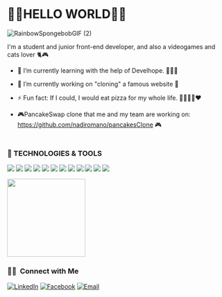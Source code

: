 <h1>🏳️‍🌈HELLO WORLD🏳️‍🌈</h1>

![RainbowSpongebobGIF (2)](https://user-images.githubusercontent.com/91212157/152605912-1cabac2f-bcbd-4cda-bc3c-7ef8d0d346cd.gif)


I'm a student and junior front-end developer, and also a videogames and cats lover 🐈🎮
- 🌱 I’m currently learning with the help of Develhope. 👩‍🎓💃
- 🔭 I’m currently working on "cloning" a famous website 🤫
- ⚡ Fun fact: If I could, I would eat pizza for my whole life. 🍕🍕🍕🍕❤️

- 🎮PancakeSwap clone that me and my team are working on: https://github.com/nadiromano/pancakesClone 🎮

<img src="rainbow" width=10px height=5px></img>



<h3>🔧 TECHNOLOGIES & TOOLS </h3>

![](https://img.shields.io/badge/Framework-Angular-informational?style=flat&logo=angular&logoColor=white&color=red)
![](https://img.shields.io/badge/Code-TypeScript-informational?style=flat&logo=typescript&logoColor=white&color=orange)
![](https://img.shields.io/badge/Code-JavaScript-informational?style=flat&logo=javascript&logoColor=white&color=yellow)
![](https://img.shields.io/badge/Code-CSS3-informational?style=flat&logo=css3&logoColor=white&color=green)
![](https://img.shields.io/badge/Code-HTML5-informational?style=flat&logo=html5&Color=white&color=brightgreen)
![](https://img.shields.io/badge/VSC-GitHub-informational?style=flat&logo=github&logoColor=white&color=2bbc8a)
![](https://img.shields.io/badge/VSC-Git-informational?style=flat&logo=git&logoColor=white&color=blue)
![](https://img.shields.io/badge/Shell-Bash-informational?style=flat&logo=gnu-bash&logoColor=white&color=9cf)
![](https://img.shields.io/badge/IDE-VisualStudioCode-informational?style=flat&logo=visualstudiocode&logoColor=white&color=blueviolet)
![](https://img.shields.io/badge/Tool-GoogleChrome-informational?style=flat&logo=googlechrome&logoColor=white&color=ff69b4)
![](https://img.shields.io/badge/Tool-Firefox-informational?style=flat&logo=firefox&logoColor=white&colorlightgrey)
![](https://img.shields.io/badge/Library-Bootstrap-informational?style=flat&logo=bootstrap&logoColor=white&color=yellowgreen)


<a><img height="180em" src="https://github-readme-stats.vercel.app/api/top-langs/?username=DeliaSpica&theme=buefy&layout=compact" /></a>
<h3> 🤝🏻 &nbsp;Connect with Me </h3>


<p align="center">

<a href="https://www.linkedin.com/in/delia-spica-a785ba230/"><img alt="LinkedIn" src="https://img.shields.io/badge/LinkedIn-Delia%20Spica-blue?style=flat-square&logo=linkedin"></a>
<a href="https://www.facebook.com/DeliaSpica/"><img alt="Facebook" src="https://img.shields.io/badge/Facebook-Delia%20Spica-blue?style=flat-square&logo=facebook"></a>
<a href="mailto:deliahype99@gmail.com"><img alt="Email" src="https://img.shields.io/badge/Email-deliahype99@gmail.com-blue?style=flat-square&logo=gmail"></a>
</p>
